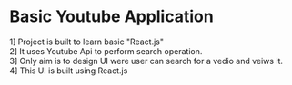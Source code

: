 # Basic Youtube Application  

1] Project is built to learn basic "React.js"  
2] It uses Youtube Api to perform search operation.    
3] Only aim is to design UI were user can search for a vedio and veiws it.  
4] This UI is built using React.js  
